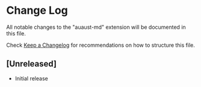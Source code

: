 # Change Log

All notable changes to the "auaust-md" extension will be documented in this file.

Check [Keep a Changelog](http://keepachangelog.com/) for recommendations on how to structure this file.

## [Unreleased]

- Initial release